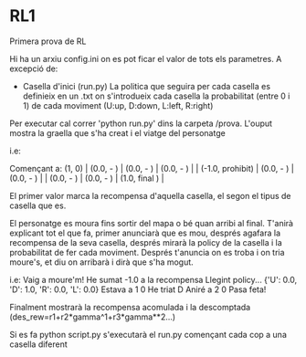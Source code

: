 # RL1
Primera prova de RL

Hi ha un arxiu config.ini on es pot ficar el valor de tots els parametres. A excepció de:
 - Casella d'inici (run.py)
La politica que seguira per cada casella es definieix en un .txt on s'introdueix cada casella la probabilitat (entre 0 i 1) de cada moviment (U:up, D:down, L:left, R:right)

Per executar cal correr 'python run.py' dins la carpeta /prova. L'ouput mostra la graella que s'ha creat i el viatge del personatge

i.e:

Començant a: (1, 0)
| (0.0,     -    ) | (0.0,     -    ) | (0.0,     -    ) |
| (-1.0,  prohibit) | (0.0,     -    ) | (0.0,     -    ) |
| (0.0,     -    ) | (0.0,     -    ) | (1.0,   final  ) |

El primer valor marca la recompensa d'aquella casella, el segon el tipus de casella que es.

El personatge es moura fins sortir del mapa o bé quan arribi al final. T'anirà explicant tot el que fa, primer anunciarà que es mou, després agafara la recompensa de la seva casella, després mirarà la policy de la casella i la probabilitat de fer cada moviment. Després t'anuncia on es troba i on tria moure's, et diu on arribarà i dirà que s'ha mogut.

i.e:
Vaig a moure'm!
He sumat -1.0 a la recompensa
Llegint policy...
{'U': 0.0, 'D': 1.0, 'R': 0.0, 'L': 0.0}
Estava a 1 0
He triat  D
Aniré a 2 0
Pasa feta!

Finalment mostrarà la recompensa acomulada i la descomptada (des_rew=r1+r2\*gamma^1+r3\*gamma\*\*2...)

Si es fa python script.py s'executarà el run.py començant cada cop a una casella diferent